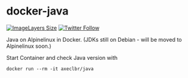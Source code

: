 # docker-java

[![ImageLayers Size](https://img.shields.io/imagelayers/image-size/axeclbr/java/latest.svg?style=flat-square)](https://imagelayers.io/?images=axeclbr/java:latest)
[![Twitter Follow](https://img.shields.io/twitter/follow/axeclbr.svg?style=social)](https://twitter.com/intent/follow?screen_name=axeclbr)

Java on Alpinelinux in Docker. (JDKs still on Debian - will be moved to Alpinelinux soon.)

Start Container and check Java version with

    docker run --rm -it axeclbr/java

